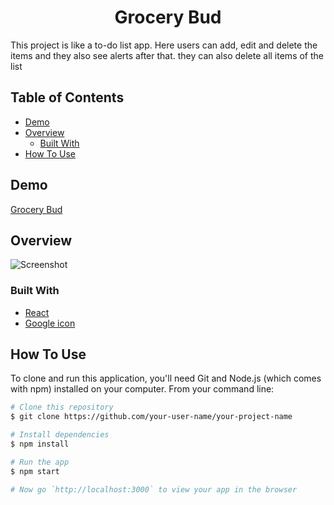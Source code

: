 <h1 align="center">Grocery Bud</h1>
  
  This project is like a to-do list app. Here users can add, edit and delete the items and they also see alerts after that. they  can also delete all items of the list
  
<!-- TABLE OF CONTENTS -->

## Table of Contents

- [Demo](#demo)
- [Overview](#overview)
  - [Built With](#built-with)
- [How To Use](#how-to-use)

<!-- DEMO -->

## Demo

[Grocery Bud](https://jyotip101.github.io/grocery-bud-react/)

<!-- OVERVIEW -->

## Overview

![Screenshot](https://user-images.githubusercontent.com/66724598/143888624-10299ac2-66de-47aa-b64b-7b7d6199ed40.png)

### Built With

- [React](https://reactjs.org/)
- [Google icon](https://fonts.google.com/icons)

## How To Use

To clone and run this application, you'll need Git and Node.js (which comes with npm) installed on your computer. From your command line:

```bash
# Clone this repository
$ git clone https://github.com/your-user-name/your-project-name

# Install dependencies
$ npm install

# Run the app
$ npm start

# Now go `http://localhost:3000` to view your app in the browser
```
